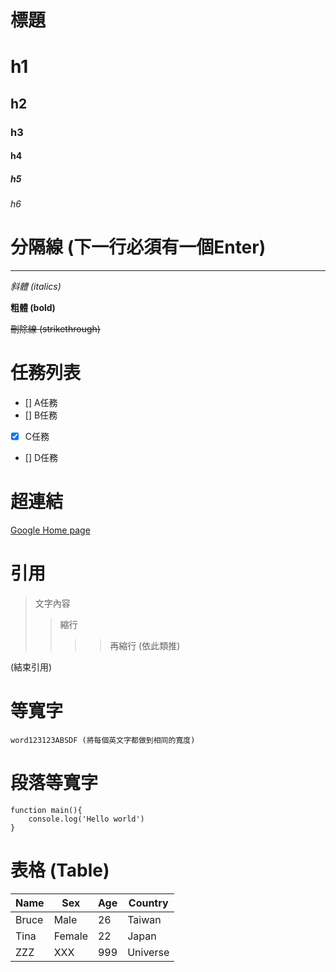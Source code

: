 ﻿# 標題
# h1
## h2
### h3
#### h4
##### h5
###### h6


# 分隔線 (下一行必須有一個Enter)
    
---

*斜體 (italics)* 

**粗體 (bold)**

~~刪除線 (strikethrough)~~



# 任務列表
- [] A任務
- [] B任務
- [x] C任務
- [] D任務

# 超連結
[Google Home page](https://www.google.com/?hl=zh-tw)

# 引用
> 文字內容
>> 縮行
>>>> 再縮行 (依此類推)

(結束引用)


# 等寬字
`word123123ABSDF (將每個英文字都做到相同的寬度)`

# 段落等寬字
```
function main(){
    console.log('Hello world')
}
```

# 表格 (Table)
|Name|Sex|Age|Country|
|---|----|----|---|
|Bruce|Male|26|Taiwan|Unknown|
|Tina|Female|22|Japan|Remark~~~|
|ZZZ|XXX|999|Universe||



